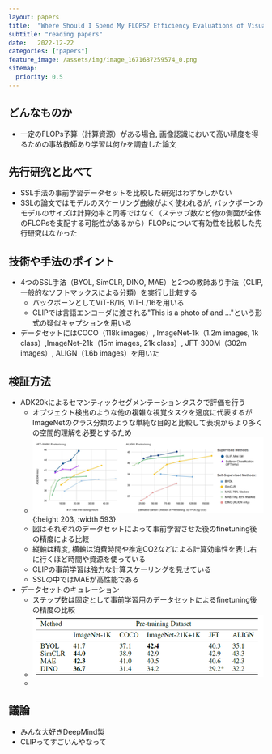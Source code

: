 ```yaml
---
layout: papers
title:  "Where Should I Spend My FLOPS? Efficiency Evaluations of Visual Pre-training Methods"
subtitle: "reading papers"
date:   2022-12-22
categories: ["papers"]
feature_image: /assets/img/image_1671687259574_0.png
sitemap:
  priority: 0.5
---
```


    
## どんなものか  
- 一定のFLOPs予算（計算資源）がある場合, 画像認識において高い精度を得るための事故教師あり学習は何かを調査した論文  
<!--more-->

## 先行研究と比べて  
- SSL手法の事前学習データセットを比較した研究はわずかしかない  
- SSLの論文ではモデルのスケーリング曲線がよく使われるが, バックボーンのモデルのサイズは計算効率と同等ではなく（ステップ数など他の側面が全体のFLOPsを支配する可能性があるから）FLOPsについて有効性を比較した先行研究はなかった  

## 技術や手法のポイント  
- 4つのSSL手法（BYOL, SimCLR, DINO, MAE）と2つの教師あり手法（CLIP, 一般的なソフトマックスによる分類）を実行し比較する  
	- バックボーンとしてViT-B/16, ViT-L/16を用いる  
	- CLIPでは言語エンコーダに渡される"This is a photo of <label1> and <label2>..."という形式の疑似キャプションを用いる  
- データセットにはCOCO（118k images）, ImageNet-1k（1.2m images, 1k class）,ImageNet-21k（15m images, 21k class）, JFT-300M（302m images）, ALIGN（1.6b images）を用いた  

## 検証方法  
- ADK20kによるセマンティックセグメンテーションタスクで評価を行う  
	- オブジェクト検出のような他の複雑な視覚タスクを適度に代表するがImageNetのクラス分類のような単純な目的と比較して表現からより多くの空間的理解を必要とするため  
	- ![image.png](/assets/img/image_1671687259574_0.png){:height 203, :width 593}  
	- 図はそれぞれのデータセットによって事前学習させた後のfinetuning後の精度による比較  
	- 縦軸は精度, 横軸は消費時間や推定CO2などによる計算効率性を表し右に行くほど時間や資源を使っている  
	- CLIPの事前学習は強力な計算スケーリングを見せている  
	- SSLの中ではMAEが高性能である  
- データセットのキュレーション  
	- ステップ数は固定として事前学習用のデータセットによるfinetuning後の精度の比較  
	- ![image.png](/assets/img/image_1671688389635_0.png)  
	-  

## 議論
- みんな大好きDeepMind製
- CLIPってすごいんやなって